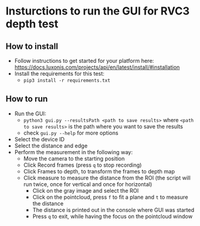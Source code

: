 # Insturctions to run the GUI for RVC3 depth test

## How to install
 * Follow instructions to get started for your platform here: https://docs.luxonis.com/projects/api/en/latest/install/#installation
 * Install the requirements for this test:
   * `pip3 install -r requirements.txt`

## How to run
* Run the GUI:
    * `python3 gui.py --resultsPath <path to save results>` where `<path to save results>` is the path where you want to save the results
    * check `gui.py --help` for more options
* Select the device ID
* Select the distance and edge
* Perform the measurement in the following way:
    * Move the camera to the starting position
    * Click Record frames (press `q` to stop recording)
    * Click Frames to depth, to transform the frames to depth map
    * Click measure to measure the distance from the ROI (the script will run twice, once for vertical and once for horizontal)
        * Click on the gray image and select the ROI
        * Click on the pointcloud, press `f` to fit a plane and `t` to measure the distance
        * The distance is printed out in the console where GUI was started
        * Press `q` to exit, while having the focus on the pointcloud window
        


